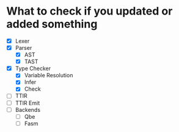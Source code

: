 # What to check if you updated or added something

- [x] Lexer
- [x] Parser
    - [x] AST
    - [x] TAST
- [x] Type Checker
    - [x] Variable Resolution
    - [x] Infer
    - [x] Check
- [ ] TTIR
- [ ] TTIR Emit
- [ ] Backends
    - [ ] Qbe
    - [ ] Fasm
